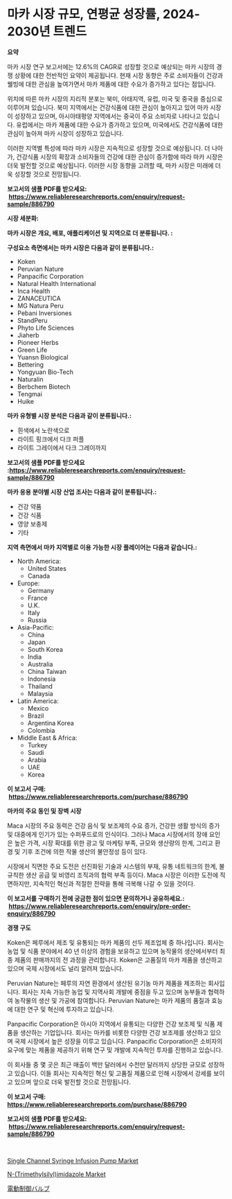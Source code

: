 <p><h1>마카 시장 규모, 연평균 성장률, 2024-2030년 트렌드</h1></p><p><strong>요약</strong></p>
<p><p>마카 시장 연구 보고서에는 12.6%의 CAGR로 성장할 것으로 예상되는 마카 시장의 경쟁 상황에 대한 전반적인 요약이 제공됩니다. 현재 시장 동향은 주로 소비자들이 건강과 웰빙에 대한 관심을 높여가면서 마카 제품에 대한 수요가 증가하고 있다는 점입니다. </p><p>위치에 따른 마카 시장의 지리적 분포는 북미, 아태지역, 유럽, 미국 및 중국을 중심으로 이루어져 있습니다. 북미 지역에서는 건강식품에 대한 관심이 높아지고 있어 마카 시장이 성장하고 있으며, 아시아태평양 지역에서는 중국이 주요 소비자로 나타나고 있습니다. 유럽에서는 마카 제품에 대한 수요가 증가하고 있으며, 미국에서도 건강식품에 대한 관심이 높아져 마카 시장이 성장하고 있습니다.</p><p>이러한 지역별 특성에 따라 마카 시장은 지속적으로 성장할 것으로 예상됩니다. 더 나아가, 건강식품 시장의 확장과 소비자들의 건강에 대한 관심이 증가함에 따라 마카 시장은 더욱 발전할 것으로 예상됩니다. 이러한 시장 동향을 고려할 때, 마카 시장은 미래에 더욱 성장할 것으로 전망됩니다.</p></p>
<p><strong>보고서의 샘플 PDF를 받으세요: &nbsp;<a href="https://www.reliableresearchreports.com/enquiry/request-sample/886790">https://www.reliableresearchreports.com/enquiry/request-sample/886790</a></strong></p>
<p><strong>시장 세분화:</strong></p>
<p><strong> 마카 시장은 개요, 배포, 애플리케이션 및 지역으로 더 분류됩니다. :</strong></p>
<p><strong>구성요소 측면에서는 마카 시장은 다음과 같이 분류됩니다.:</strong></p>
<p><ul><li>Koken</li><li>Peruvian Nature</li><li>Panpacific Corporation</li><li>Natural Health International</li><li>Inca Health</li><li>ZANACEUTICA</li><li>MG Natura Peru</li><li>Pebani Inversiones</li><li>StandPeru</li><li>Phyto Life Sciences</li><li>Jiaherb</li><li>Pioneer Herbs</li><li>Green Life</li><li>Yuansn Biological</li><li>Bettering</li><li>Yongyuan Bio-Tech</li><li>Naturalin</li><li>Berbchem Biotech</li><li>Tengmai</li><li>Huike</li></ul></p>
<p><strong> 마카 유형별 시장 분석은 다음과 같이 분류됩니다.:</strong></p>
<p><ul><li>흰색에서 노란색으로</li><li>라이트 핑크에서 다크 퍼플</li><li>라이트 그레이에서 다크 그레이까지</li></ul></p>
<p><strong>보고서의 샘플 PDF를 받으세요 :<a href="https://www.reliableresearchreports.com/enquiry/request-sample/886790">https://www.reliableresearchreports.com/enquiry/request-sample/886790</a></strong></p>
<p><strong> 마카 응용 분야별 시장 산업 조사는 다음과 같이 분류됩니다.:</strong></p>
<p><ul><li>건강 약품</li><li>건강 식품</li><li>영양 보충제</li><li>기타</li></ul></p>
<p><strong>지역 측면에서 마카 지역별로 이용 가능한 시장 플레이어는 다음과 같습니다.:</strong></p>
<p><ul>
    <li>
        North America:
        <ul>
            <li>United States</li>
            <li>Canada</li>
        </ul>
    </li>
    <li>
        Europe:
        <ul>
            <li>Germany</li>
            <li>France</li>
            <li>U.K.</li>
            <li>Italy</li>
            <li>Russia</li>
        </ul>
    </li>
    <li>
        Asia-Pacific:
        <ul>
            <li>China</li>
            <li>Japan</li>
            <li>South Korea</li>
            <li>India</li>
            <li>Australia</li>
            <li>China Taiwan</li>
            <li>Indonesia</li>
            <li>Thailand</li>
            <li>Malaysia</li>
        </ul>
    </li>
    <li>
        Latin America:
        <ul>
            <li>Mexico</li>
            <li>Brazil</li>
            <li>Argentina Korea</li>
            <li>Colombia</li>
        </ul>
    </li>
    <li>
        Middle East & Africa:
        <ul>
            <li>Turkey</li>
            <li>Saudi</li>
            <li>Arabia</li>
            <li>UAE</li>
            <li>Korea</li>
        </ul>
    </li>
    </ul></p>
<p><strong>이 보고서 구매: &nbsp;<a href="https://www.reliableresearchreports.com/purchase/886790">https://www.reliableresearchreports.com/purchase/886790</a></strong></p>
<p><strong>마카의 주요 동인 및 장벽 시장</strong></p>
<p><p>Maca 시장의 주요 동력은 건강 음식 및 보조제의 수요 증가, 건강한 생활 방식의 증가 및 대중에게 인기가 있는 수퍼푸드로의 인식이다. 그러나 Maca 시장에서의 장애 요인은 높은 가격, 시장 확대를 위한 광고 및 마케팅 부족, 규모와 생산량의 한계, 그리고 환경 및 기후 조건에 의한 작물 생산의 불안정성 등이 있다.</p><p>시장에서 직면한 주요 도전은 선진화된 기술과 시스템의 부재, 유통 네트워크의 한계, 불규칙한 생산 공급 및 비영리 조직과의 협력 부족 등이다. Maca 시장은 이러한 도전에 직면하지만, 지속적인 혁신과 적절한 전략을 통해 극복해 나갈 수 있을 것이다.</p></p>
<p><strong>이 보고서를 구매하기 전에 궁금한 점이 있으면 문의하거나 공유하세요.: &nbsp;<a href="https://www.reliableresearchreports.com/enquiry/pre-order-enquiry/886790">https://www.reliableresearchreports.com/enquiry/pre-order-enquiry/886790</a></strong></p>
<p><strong>경쟁 구도</strong></p>
<p><p>Koken은 페루에서 제조 및 유통되는 마카 제품의 선두 제조업체 중 하나입니다. 회사는 농업 및 식품 분야에서 40 년 이상의 경험을 보유하고 있으며 농작물의 생산에서부터 최종 제품의 판매까지의 전 과정을 관리합니다. Koken은 고품질의 마카 제품을 생산하고 있으며 국제 시장에서도 널리 알려져 있습니다.</p><p>Peruvian Nature는 페루의 자연 환경에서 생산된 유기농 마카 제품을 제조하는 회사입니다. 회사는 지속 가능한 농업 및 지역사회 개발에 중점을 두고 있으며 농부들과 협력하여 농작물의 생산 및 가공에 참여합니다. Peruvian Nature는 마카 제품의 품질과 효능에 대한 연구 및 혁신에 투자하고 있습니다.</p><p>Panpacific Corporation은 아시아 지역에서 유통되는 다양한 건강 보조제 및 식품 제품을 생산하는 기업입니다. 회사는 마카를 비롯한 다양한 건강 보조제를 생산하고 있으며 국제 시장에서 높은 성장을 이루고 있습니다. Panpacific Corporation은 소비자의 요구에 맞는 제품을 제공하기 위해 연구 및 개발에 지속적인 투자를 진행하고 있습니다. </p><p>이 회사들 중 몇 곳은 최근 매출이 백만 달러에서 수천만 달러까지 상당한 규모로 성장하고 있습니다. 이들 회사는 지속적인 혁신 및 고품질 제품으로 인해 시장에서 강세를 보이고 있으며 앞으로 더욱 발전할 것으로 전망됩니다.</p></p>
<p><strong>이 보고서 구매: &nbsp; <a href="https://www.reliableresearchreports.com/purchase/886790">https://www.reliableresearchreports.com/purchase/886790</a></strong></p>
<p><strong>보고서의 샘플 PDF를 받으세요: &nbsp;<a href="https://www.reliableresearchreports.com/enquiry/request-sample/886790">https://www.reliableresearchreports.com/enquiry/request-sample/886790</a></strong><strong></strong></p>
<p>&nbsp;</p>
<p><p><a href="https://www.linkedin.com/pulse/single-channel-syringe-infusion-pump-market-size-focuses-dynamics-3wqge?trackingId=s7BAd5os6ADIbeckBMpWSw%3D%3D">Single Channel Syringe Infusion Pump Market</a></p><p><a href="https://www.linkedin.com/pulse/n-trimethylsilylimidazole-market-research-report-provides-critical-nzyuf?trackingId=KB%2B0h6JG4MR9Xh3Odoqw9A%3D%3D">N-(Trimethylsilyl)imidazole Market</a></p><p><a href="https://github.com/zoetazuur/Market-Research-Report-List-1/blob/main/989916517488.md">電動制御バルブ</a></p></p>